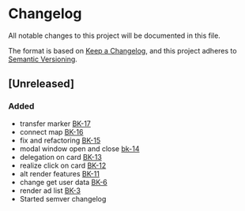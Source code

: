 # Changelog

All notable changes to this project will be documented in this file.

The format is based on [Keep a Changelog](https://keepachangelog.com/en/1.0.0/),
and this project adheres to [Semantic Versioning](https://semver.org/spec/v2.0.0.html).

## [Unreleased]

### Added

- transfer marker [BK-17](https://webdot.youtrack.cloud/agiles/171-6/current?issue=BK-17)
- connect map [BK-16](https://webdot.youtrack.cloud/agiles/171-6/current?issue=BK-16)
- fix and refactoring [BK-15](https://webdot.youtrack.cloud/agiles/171-6/current?issue=BK-15)
- modal window open and close [bk-14](https://webdot.youtrack.cloud/agiles/171-6/current?issue=BK-14)
- delegation on card [BK-13](https://webdot.youtrack.cloud/agiles/171-6/current?issue=BK-13)
- realize click on card [BK-12](https://webdot.youtrack.cloud/agiles/171-6/current?issue=BK-12)
- alt render features [BK-11](https://webdot.youtrack.cloud/agiles/171-6/current?issue=BK-11)
- change get user data [BK-6](https://webdot.youtrack.cloud/agiles/171-6/current?issue=BK-6)
- render ad list [BK-3](https://webdot.youtrack.cloud/agiles/171-6/current?issue=BK-3)
- Started semver changelog
